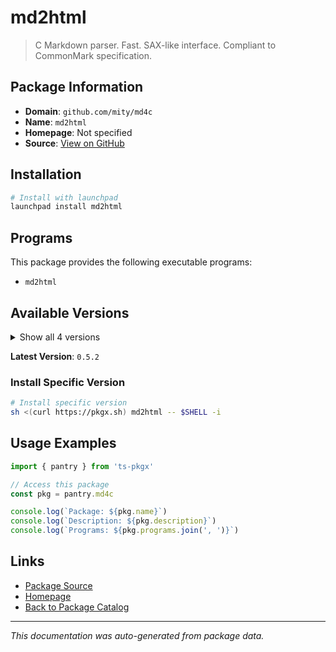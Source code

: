 # md2html

> C Markdown parser. Fast. SAX-like interface. Compliant to CommonMark specification.

## Package Information

- **Domain**: `github.com/mity/md4c`
- **Name**: `md2html`
- **Homepage**: Not specified
- **Source**: [View on GitHub](https://github.com/pkgxdev/pantry/tree/main/projects/github.com/mity/md4c/package.yml)

## Installation

```bash
# Install with launchpad
launchpad install md2html
```

## Programs

This package provides the following executable programs:

- `md2html`

## Available Versions

<details>
<summary>Show all 4 versions</summary>

- `0.5.2`, `0.5.1`, `0.5.0`, `0.4.8`

</details>

**Latest Version**: `0.5.2`

### Install Specific Version

```bash
# Install specific version
sh <(curl https://pkgx.sh) md2html -- $SHELL -i
```

## Usage Examples

```typescript
import { pantry } from 'ts-pkgx'

// Access this package
const pkg = pantry.md4c

console.log(`Package: ${pkg.name}`)
console.log(`Description: ${pkg.description}`)
console.log(`Programs: ${pkg.programs.join(', ')}`)
```

## Links

- [Package Source](https://github.com/pkgxdev/pantry/tree/main/projects/github.com/mity/md4c/package.yml)
- [Homepage](#)
- [Back to Package Catalog](../../package-catalog.md)

---

*This documentation was auto-generated from package data.*
